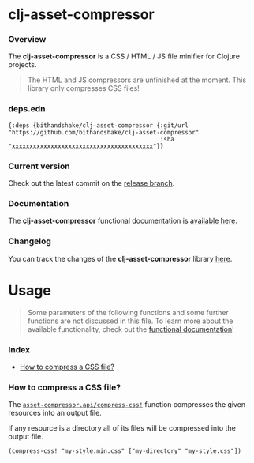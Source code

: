 
# clj-asset-compressor

### Overview

The <strong>clj-asset-compressor</strong> is a CSS / HTML / JS file minifier for Clojure projects.

> The HTML and JS compressors are unfinished at the moment. This library only compresses CSS files!

### deps.edn

```
{:deps {bithandshake/clj-asset-compressor {:git/url "https://github.com/bithandshake/clj-asset-compressor"
                                           :sha     "xxxxxxxxxxxxxxxxxxxxxxxxxxxxxxxxxxxxxxxx"}}
```

### Current version

Check out the latest commit on the [release branch](https://github.com/bithandshake/clj-asset-compressor/tree/release).

### Documentation

The <strong>clj-asset-compressor</strong> functional documentation is [available here](documentation/COVER.md).

### Changelog

You can track the changes of the <strong>clj-asset-compressor</strong> library [here](CHANGES.md).

# Usage

> Some parameters of the following functions and some further functions are not discussed in this file.
  To learn more about the available functionality, check out the [functional documentation](documentation/COVER.md)!

### Index

- [How to compress a CSS file?](#how-to-compress-a-css-file)

### How to compress a CSS file?

The [`asset-compressor.api/compress-css!`](documentation/clj/asset-compressor/API.md/#compress-css)
function compresses the given resources into an output file.

If any resource is a directory all of its files will be compressed into the output file.

```
(compress-css! "my-style.min.css" ["my-directory" "my-style.css"])
```
